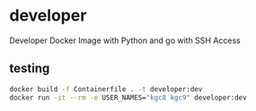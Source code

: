 # developer
Developer Docker Image with Python and go with SSH Access

## testing

```bash
docker build -f Containerfile . -t developer:dev
docker run -it --rm -e USER_NAMES="kgc8 kgc9" developer:dev
```
